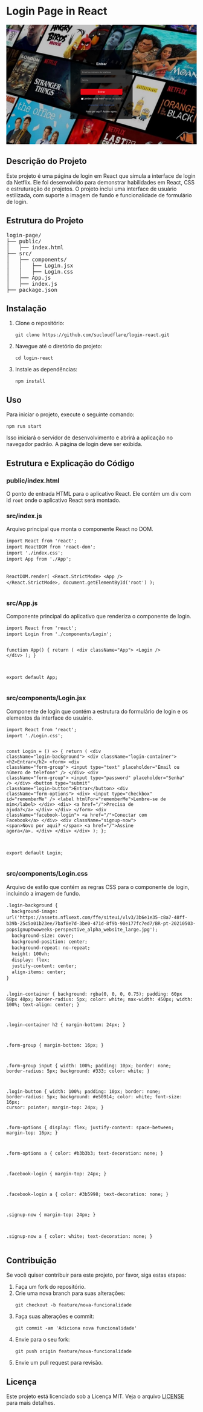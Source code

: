 <h1>Login Page in React</h1>
<img src='./01.png' alt=''>

<h2>Descrição do Projeto</h2>
<p>Este projeto é uma página de login em React que simula a interface de login da Netflix. Ele foi desenvolvido para demonstrar habilidades em React, CSS e estruturação de projetos. O projeto inclui uma interface de usuário estilizada, com suporte a imagem de fundo e funcionalidade de formulário de login.</p>

<h2>Estrutura do Projeto</h2>
<pre>
login-page/
├── public/
│   ├── index.html
├── src/
│   ├── components/
│   │   ├── Login.jsx
│   │   ├── Login.css
│   ├── App.js
│   ├── index.js
├── package.json
</pre>

<h2>Instalação</h2>
<ol>
    <li>Clone o repositório:
        <pre><code>git clone https://github.com/sucloudflare/login-react.git</code></pre>
    </li>
    <li>Navegue até o diretório do projeto:
        <pre><code>cd login-react</code></pre>
    </li>
    <li>Instale as dependências:
        <pre><code>npm install</code></pre>
    </li>
</ol>

<h2>Uso</h2>
<p>Para iniciar o projeto, execute o seguinte comando:</p>
<pre><code>npm run start</code></pre>
<p>Isso iniciará o servidor de desenvolvimento e abrirá a aplicação no navegador padrão. A página de login deve ser exibida.</p>

<h2>Estrutura e Explicação do Código</h2>

<h3>public/index.html</h3>
<p>O ponto de entrada HTML para o aplicativo React. Ele contém um div com id <code>root</code> onde o aplicativo React será montado.</p>

<h3>src/index.js</h3>
<p>Arquivo principal que monta o componente React no DOM.</p>
<pre><code>import React from 'react';
import ReactDOM from 'react-dom';
import './index.css';
import App from './App';

ReactDOM.render(
  &lt;React.StrictMode&gt;
    &lt;App /&gt;
  &lt;/React.StrictMode&gt;,
  document.getElementById('root')
);
</code></pre>

<h3>src/App.js</h3>
<p>Componente principal do aplicativo que renderiza o componente de login.</p>
<pre><code>import React from 'react';
import Login from './components/Login';

function App() {
  return (
    &lt;div className="App"&gt;
      &lt;Login /&gt;
    &lt;/div&gt;
  );
}

export default App;
</code></pre>

<h3>src/components/Login.jsx</h3>
<p>Componente de login que contém a estrutura do formulário de login e os elementos da interface do usuário.</p>
<pre><code>import React from 'react';
import './Login.css';

const Login = () => {
  return (
    &lt;div className="login-background"&gt;
      &lt;div className="login-container"&gt;
        &lt;h2&gt;Entrar&lt;/h2&gt;
        &lt;form&gt;
          &lt;div className="form-group"&gt;
            &lt;input type="text" placeholder="Email ou número de telefone" /&gt;
          &lt;/div&gt;
          &lt;div className="form-group"&gt;
            &lt;input type="password" placeholder="Senha" /&gt;
          &lt;/div&gt;
          &lt;button type="submit" className="login-button"&gt;Entrar&lt;/button&gt;
          &lt;div className="form-options"&gt;
            &lt;div&gt;
              &lt;input type="checkbox" id="rememberMe" /&gt;
              &lt;label htmlFor="rememberMe"&gt;Lembre-se de mim&lt;/label&gt;
            &lt;/div&gt;
            &lt;div&gt;
              &lt;a href="/"&gt;Precisa de ajuda?&lt;/a&gt;
            &lt;/div&gt;
          &lt;/div&gt;
        &lt;/form&gt;
        &lt;div className="facebook-login"&gt;
          &lt;a href="/"&gt;Conectar com Facebook&lt;/a&gt;
        &lt;/div&gt;
        &lt;div className="signup-now"&gt;
          &lt;span&gt;Novo por aqui? &lt;/span&gt;
          &lt;a href="/"&gt;Assine agora&lt;/a&gt;.
        &lt;/div&gt;
      &lt;/div&gt;
    &lt;/div&gt;
  );
};

export default Login;
</code></pre>

<h3>src/components/Login.css</h3>
<p>Arquivo de estilo que contém as regras CSS para o componente de login, incluindo a imagem de fundo.</p>
<pre><code>.login-background {
  background-image: url('https://assets.nflxext.com/ffe/siteui/vlv3/3b6e1e35-c8a7-48ff-b39b-25c5a01b23ee/7baf8e7d-3be0-471d-8f9b-90e177fc7ed7/BR-pt-20210503-popsignuptwoweeks-perspective_alpha_website_large.jpg');
  background-size: cover;
  background-position: center;
  background-repeat: no-repeat;
  height: 100vh;
  display: flex;
  justify-content: center;
  align-items: center;
}

.login-container {
  background: rgba(0, 0, 0, 0.75);
  padding: 60px 68px 40px;
  border-radius: 5px;
  color: white;
  max-width: 450px;
  width: 100%;
  text-align: center;
}

.login-container h2 {
  margin-bottom: 24px;
}

.form-group {
  margin-bottom: 16px;
}

.form-group input {
  width: 100%;
  padding: 10px;
  border: none;
  border-radius: 5px;
  background: #333;
  color: white;
}

.login-button {
  width: 100%;
  padding: 10px;
  border: none;
  border-radius: 5px;
  background: #e50914;
  color: white;
  font-size: 16px;
  cursor: pointer;
  margin-top: 24px;
}

.form-options {
  display: flex;
  justify-content: space-between;
  margin-top: 16px;
}

.form-options a {
  color: #b3b3b3;
  text-decoration: none;
}

.facebook-login {
  margin-top: 24px;
}

.facebook-login a {
  color: #3b5998;
  text-decoration: none;
}

.signup-now {
  margin-top: 24px;
}

.signup-now a {
  color: white;
  text-decoration: none;
}
</code></pre>

<h2>Contribuição</h2>
<p>Se você quiser contribuir para este projeto, por favor, siga estas etapas:</p>
<ol>
    <li>Faça um fork do repositório.</li>
    <li>Crie uma nova branch para suas alterações:
        <pre><code>git checkout -b feature/nova-funcionalidade</code></pre>
    </li>
    <li>Faça suas alterações e commit:
        <pre><code>git commit -am 'Adiciona nova funcionalidade'</code></pre>
    </li>
    <li>Envie para o seu fork:
        <pre><code>git push origin feature/nova-funcionalidade</code></pre>
    </li>
    <li>Envie um pull request para revisão.</li>
</ol>

<h2>Licença</h2>
<p>Este projeto está licenciado sob a Licença MIT. Veja o arquivo <a href="LICENSE">LICENSE</a> para mais detalhes.</p>
